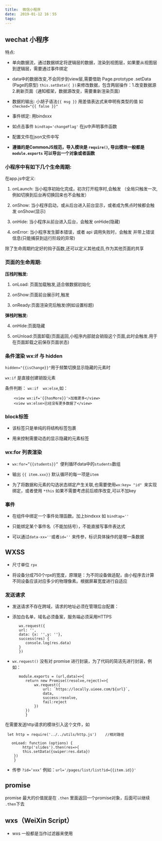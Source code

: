 ```yaml
---
title:  微信小程序
date:  2019-01-12 16：55
tags:
---
```



## wechat 小程序

特点: 

- 单向数据流，通过数据绑定将逻辑层的数据，渲染到视图层，如果要从视图层到逻辑层，需要通过事件绑定

- data中的数据改变,不会同步到view层,需要借助 Page.prototype
.setData (Page的原型) `this.setData({ })`来修改数据，包含两层操作：1.改变数据源 2.刷新页面（通知框架，数据源改变，需要重新渲染页面）

- 数据的输出: 小胡子语法`{{ msg }}`
 用差值表达式来申明有类型的值 如`checked="{{ false }}"`

- 事件绑定:  用bindxxx

- 如点击事件 `bindtap='changeFlag'` 在js中声明事件函数

- 配置文件在json文件中写 

- **遵循的是CommonJS规范，导入模块是 `require()`, 导出模块一般都是`module.exports` 可以导出一个对象或者函数**

### 小程序中有如下几个生命周期:

在app.js中定义:

1. onLaunch: 当小程序初始化完成，初次打开程序时,会触发 （全局只触发一次,例如切换到后台再切换回来也不会触发）

2. onShow: 当小程序启动，或从后台进入前台显示，或者成为焦点时候都会触发 onShow(显示)

3. onHide: 当小程序从前台进入后台，会触发 onHide(隐藏)

4. onError: 当小程序发生脚本错误，或者 api 调用失败时，会触发  并带上错误信息(只能捕获到运行阶段的异常)

除了生命周期约定好的钩子函数,还可以定义其他成员,作为其他页面的共享

### 页面的生命周期:

**压栈时触发:**

1. onLoad: 页面加载触发,适合做数据初始化


2. onShow:页面前台展示时,触发

3. onReady:页面渲染完后触发(例如设置标题)

**弹栈时触发:**

4. onHide:页面隐藏

5. onUnload:页面卸载(页面返回,小程序内部就会销毁这个页面,此时会触发.用于在页面卸载之前保存页面状态)

### 条件渲染 wx:if 与 hidden 

`hidden="{{isChange}}"`用于频繁切换显示隐藏的元素时

`wx:if` 是直接创建销毁元素

条件判断： `wx:if  wx:else`,如：

		<view wx:if='{{hasMore}}'>加载更多</view>
		<view wx:else>已经没有更多数据了</view>


### block标签

- 该标签只是单纯的将结构标签包裹

- 用来控制需要动态的显示隐藏的元素标签

### wx:for 列表渲染

- `wx:for=”{{students}}” `便利循环data中的`students`数组

- 输出 `{{ item.xxx}}`  默认循环的每一项是`item`

- 为了将数据和元素的勾选状态绑定产生关联,也需要使用`wx:key= "id" `来实现绑定，或者使用 `*this`
如果不需要考虑前后顺序改变,可以不加key

### 事件

- 在组件中绑定一个事件处理函数。加上bindxxx 如 `bindtap=''`

- 只能绑定某个事件名（不能加括号），不能直接写事件表达式

- 可以通过`data-xx=''`或者`id=''` 来传参，标识具体操作的是哪一条数据

## WXSS 

- 尺寸单位 `rpx` 

- 将设备分成750个rpx的宽度，原理是：为不同设备做适配，由小程序去计算不同设备应该对应多少的物理像素。根据屏幕宽度进行自适应




### 发送请求
  
- 发送请求不存在跨域，请求的地址必须在管理后台配置：

- 添加白名单，域名必须备案，服务端必须采用HTTPS
	
	     wx.request({
	     url: '', 
	     data: {x: '',y: ''},
	     success(res) {
	        console.log(res.data)
	     }
	     })

- `wx.request()` 没有对 promise 进行封装，为了代码的简洁先进行封装，例如：

	     module.exports = (url,data)=>{
	        return new Promise((resolve,reject)=>{
	            wx.request({
	                url: `https://locally.uieee.com/${url}`, 
	                data,
	                success:resolve,
	                fail:reject
	            })
	        })
	        }

在需要发送http请求的模块引入这个文件，如

     let http = require('../../utils/http.js')    //相对路径    

       onLoad: function (options) {
	        http('slides').then(res=>{
	        this.setData({swiper:res.data})
        })
        }

- 传参  `?id=‘xxx’`  例如：`url='/pages/list/list?id={{item.id}}' `

## promise

promise 最大的价值就是在 `.then` 里面返回一个promise对象，后面可以继续 `.then`下去

## wxs（WeiXin Script）

-  wxs 一般都是当作过滤器来使用 

